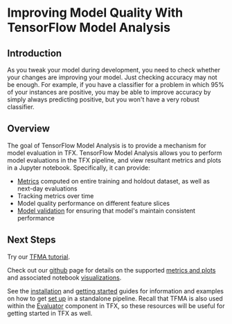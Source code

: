 # Improving Model Quality With TensorFlow Model Analysis

## Introduction

As you tweak your model during development, you need to check whether your
changes are improving your model. Just checking accuracy may not be enough. For
example, if you have a classifier for a problem in which 95% of your instances
are positive, you may be able to improve accuracy by simply always predicting
positive, but you won't have a very robust classifier.

## Overview

The goal of TensorFlow Model Analysis is to provide a mechanism for model
evaluation in TFX. TensorFlow Model Analysis allows you to perform model
evaluations in the TFX pipeline, and view resultant metrics and plots in a
Jupyter notebook. Specifically, it can provide:

*   [Metrics](../model_analysis/metrics) computed on entire training and holdout
    dataset, as well as next-day evaluations
*   Tracking metrics over time
*   Model quality performance on different feature slices
*   [Model validation](../model_analysis/model_validations) for ensuring that
    model's maintain consistent performance

## Next Steps

Try our [TFMA tutorial](../tutorials/model_analysis/tfma_basic).

Check out our [github](https://github.com/tensorflow/model-analysis) page for
details on the supported
[metrics and plots](../model_analysis/metrics) and associated notebook
[visualizations](../model_analysis/visualizations).

See the [installation](../model_analysis/install) and
[getting started](../model_analysis/get_started) guides for information and
examples on how to get [set up](../model_analysis/setup) in a standalone
pipeline. Recall that TFMA is also used within the [Evaluator](evaluator.md)
component in TFX, so these resources will be useful for getting started in TFX
as well.
